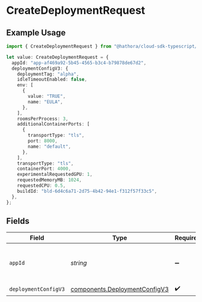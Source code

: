 # CreateDeploymentRequest

## Example Usage

```typescript
import { CreateDeploymentRequest } from "@hathora/cloud-sdk-typescript/models/operations";

let value: CreateDeploymentRequest = {
  appId: "app-af469a92-5b45-4565-b3c4-b79878de67d2",
  deploymentConfigV3: {
    deploymentTag: "alpha",
    idleTimeoutEnabled: false,
    env: [
      {
        value: "TRUE",
        name: "EULA",
      },
    ],
    roomsPerProcess: 3,
    additionalContainerPorts: [
      {
        transportType: "tls",
        port: 8000,
        name: "default",
      },
    ],
    transportType: "tls",
    containerPort: 4000,
    experimentalRequestedGPU: 1,
    requestedMemoryMB: 1024,
    requestedCPU: 0.5,
    buildId: "bld-6d4c6a71-2d75-4b42-94e1-f312f57f33c5",
  },
};
```

## Fields

| Field                                                                          | Type                                                                           | Required                                                                       | Description                                                                    | Example                                                                        |
| ------------------------------------------------------------------------------ | ------------------------------------------------------------------------------ | ------------------------------------------------------------------------------ | ------------------------------------------------------------------------------ | ------------------------------------------------------------------------------ |
| `appId`                                                                        | *string*                                                                       | :heavy_minus_sign:                                                             | N/A                                                                            | app-af469a92-5b45-4565-b3c4-b79878de67d2                                       |
| `deploymentConfigV3`                                                           | [components.DeploymentConfigV3](../../models/components/deploymentconfigv3.md) | :heavy_check_mark:                                                             | N/A                                                                            |                                                                                |
